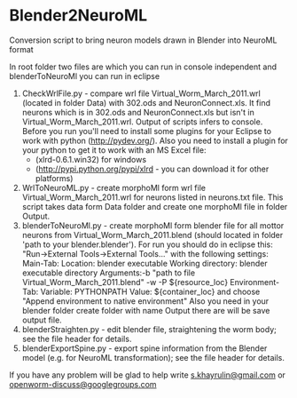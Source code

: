 Blender2NeuroML
===============

Conversion script to bring neuron models drawn in Blender into NeuroML format

In root folder two files are which you can run in console independent and blenderToNeuroMl you can run in eclipse
  1. CheckWrlFile.py - compare wrl file Virtual_Worm_March_2011.wrl (located in folder Data) with  302.ods and NeuronConnect.xls.
     It find neurons which is in 302.ods and NeuronConnect.xls but isn't in Virtual_Worm_March_2011.wrl. Output of scripts infers 
     to console. Before you run you'll need to install some plugins for your Eclipse to work with python (http://pydev.org/). 
     Also you need to install a plugin for your python to get it to work with an MS Excel file:
        * (xlrd-0.6.1.win32) for windows 
        * (http://pypi.python.org/pypi/xlrd - you can download it for other platforms) 
  2. WrlToNeuroML.py - create morphoMl form wrl file Virtual_Worm_March_2011.wrl for neurons listed in neurons.txt file.
     This script takes data form Data folder and create one morphoMl file in folder Output.
  3. blenderToNeuroMl.py - create morphoMl form blender file for all mottor neurons from Virtual_Worm_March_2011.blend 
     (should located in folder 'path to your blender\.blender\').
     For run you should do in eclipse this:
       "Run->External Tools->External Tools..." with the following settings: 
        Main-Tab: 
        Location: blender executable 
        Working directory: blender executable directory 
        Arguments:-b "path to file Virtual_Worm_March_2011.blend" -w -P ${resource_loc} 
        Environment-Tab: 
        Variable: PYTHONPATH 
        Value: ${container_loc} 
        and choose "Append environment to native environment"
     Also you need in your blender folder create folder with name Output there are will be save output file.
  4. blenderStraighten.py - edit blender file, straightening the worm body; see the file header for details.
  5. blenderExportSpine.py - export spine information from the Blender model (e.g. for NeuroML transformation); see the file header for details.
     
If you have any problem will be glad to help
write s.khayrulin@gmail.com
or openworm-discuss@googlegroups.com
